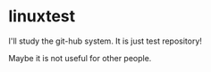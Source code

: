 # linuxtest
I'll study the git-hub system. It is just test repository!

Maybe it is not useful for other people.

